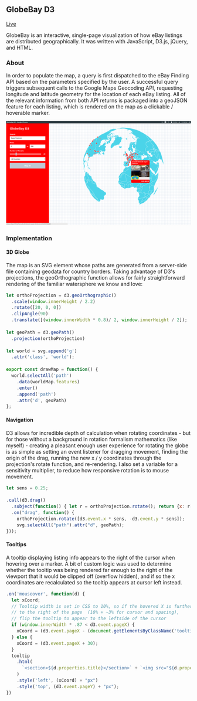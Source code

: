 ## GlobeBay D3

[Live][site]

GlobeBay is an interactive, single-page visualization of how eBay listings are distributed geographically. It was written with JavaScript, D3.js, jQuery, and HTML.

### About

In order to populate the map, a query is first dispatched to the eBay Finding API based on the parameters specified by the user. A successful query triggers subsequent calls to the Google Maps Geocoding API, requesting longitude and latitude geometry for the location of each eBay listing. All of the relevant information from both API returns is packaged into a geoJSON feature for each listing, which is rendered on the map as a clickable / hoverable marker.

![screencap]

### Implementation

#### 3D Globe
The map is an SVG element whose paths are generated from a server-side file containing geodata for country borders. Taking advantage of D3's projections, the geoOrthographic function allows for fairly straightforward rendering of the familiar watersphere we know and love:

```javascript
let orthoProjection = d3.geoOrthographic()
  .scale(window.innerHeight / 2.2)
  .rotate([20, 0, 0])
  .clipAngle(90)
  .translate([(window.innerWidth * 0.8)/ 2, window.innerHeight / 2]);

let geoPath = d3.geoPath()
  .projection(orthoProjection)

let world = svg.append('g')
  .attr('class', 'world');

export const drawMap = function() {
  world.selectAll('path')
    .data(worldMap.features)
    .enter()
    .append('path')
    .attr('d', geoPath)
};
```
####  Navigation
D3 allows for incredible depth of calculation when rotating coordinates - but for those without a background in rotation formalism mathematics (like myself) - creating a pleasant enough user experience for rotating the globe is as simple as setting an event listener for dragging movement, finding the origin of the drag, running the new x / y coordinates through the projection's rotate function, and re-rendering. I also set a variable for a sensitivity multiplier, to reduce how responsive rotation is to mouse movement.

```javascript
let sens = 0.25;

.call(d3.drag()
  .subject(function() { let r = orthoProjection.rotate(); return {x: r[0] / sens, y: -r[1] / sens}; })
  .on("drag", function() {
    orthoProjection.rotate([d3.event.x * sens, -d3.event.y * sens]);
    svg.selectAll("path").attr("d", geoPath);
}));
```

#### Tooltips
A tooltip displaying listing info appears to the right of the cursor when hovering over a marker. A bit of custom logic was used to determine whether the tooltip was being rendered far enough to the right of the viewport that it would be clipped off (overflow hidden), and if so the x coordinates are recalculated so the tooltip appears at cursor left instead.

```javascript
.on('mouseover', function(d) {
  let xCoord;
  // Tooltip width is set in CSS to 10%, so if the hovered X is further than 87%
  // to the right of the page  (10% + ~3% for cursor and spacing),
  // flip the tooltip to appear to the leftside of the cursor
  if (window.innerWidth * .87 < d3.event.pageX) {
    xCoord = (d3.event.pageX - (document.getElementsByClassName('tooltip')[0].offsetWidth + 30))
  } else {
    xCoord = (d3.event.pageX + 30);
  }
  tooltip
    .html(
      `<section>${d.properties.title}</section>` + `<img src="${d.properties.img}" />` + `<p>${d.properties.currency} $${d.properties.price}</p>`
    )
    .style('left', (xCoord) + "px")
    .style('top', (d3.event.pageY) + "px");
})
```

[site]: https://pauliewax.github.io/d3globe/
[screencap]: ./docs/screencap.png
